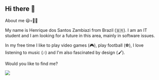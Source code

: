 ## Hi there 👋

About me :smiley::skull::mage_man:

My name is Henrique dos Santos Zambiazi from Brazil (🇧🇷). I am an IT student and I am looking for a future in this area, mainly in software issues.

In my free time I like to play video games (🎮), play football (⚽), I love listening to music (🎶) and I'm also fascinated by design (🖌️).


Would you like to find me?


[![](https://imgur.com/6iEby3D)](https://instagram.com/henriquezx710)
<!--
**Zambiazzi707/Zambiazzi707** is a ✨ _special_ ✨ repository because its `README.md` (this file) appears on your GitHub profile.

Here are some ideas to get you started:

- 🔭 I’m currently working on ...
- 🌱 I’m currently learning ...
- 👯 I’m looking to collaborate on ...
- 🤔 I’m looking for help with ...
- 💬 Ask me about ...
- 📫 How to reach me: ...
- 😄 Pronouns: ...
- ⚡ Fun fact: ...
-->
